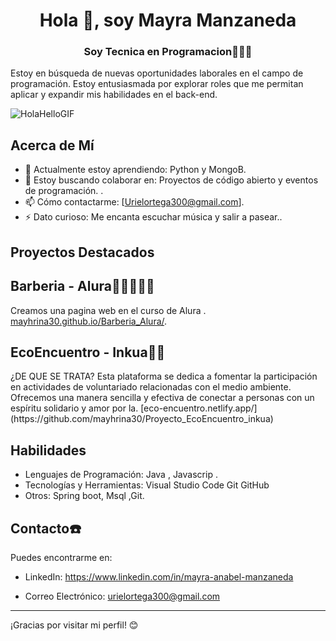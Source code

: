 <h1 align="center">Hola 👋, soy Mayra Manzaneda</h1>
<h3 align="center">Soy Tecnica en Programacion👩🏽‍💻</h3>
<p></p>Estoy en búsqueda de nuevas oportunidades laborales en el campo de  programación.
Estoy entusiasmada por explorar roles que me permitan aplicar y expandir mis habilidades en el back-end.

![HolaHelloGIF](https://github.com/mayhrina30/mayhrina30/assets/92487756/134f27ff-82b2-48b9-a791-1940c488f178)


## Acerca de Mí

- 🌱 Actualmente estoy aprendiendo: Python y MongoB.
- 👯 Estoy buscando colaborar en: Proyectos de código abierto y eventos de programación.  .
- 📫 Cómo contactarme: [Urielortega300@gmail.com].
- ⚡ Dato curioso: Me encanta escuchar música y salir a pasear..

## Proyectos Destacados

<h2>Barberia - Alura🧔🏻💇🏻‍♂️</h2>

Creamos una pagina  web en el curso de Alura . [mayhrina30.github.io/Barberia_Alura/](https://github.com/tuusuario/nombre-del-proyecto-1).

<h2>EcoEncuentro - Inkua🌱🌱</h2>
¿DE QUE SE TRATA?
Esta plataforma se dedica a fomentar la participación en actividades de voluntariado relacionadas con el medio ambiente. Ofrecemos una manera sencilla y efectiva de conectar a personas con un espíritu solidario y amor por la. [eco-encuentro.netlify.app/](https://github.com/mayhrina30/Proyecto_EcoEncuentro_inkua)


## Habilidades

- Lenguajes de Programación: Java , Javascrip .
- Tecnologías y Herramientas: Visual Studio Code Git GitHub
- Otros: Spring boot, Msql ,Git.

## Contacto☎️

Puedes encontrarme en:
- LinkedIn: https://www.linkedin.com/in/mayra-anabel-manzaneda

- Correo Electrónico: urielortega300@gmail.com

---

¡Gracias por visitar mi perfil! 😊
